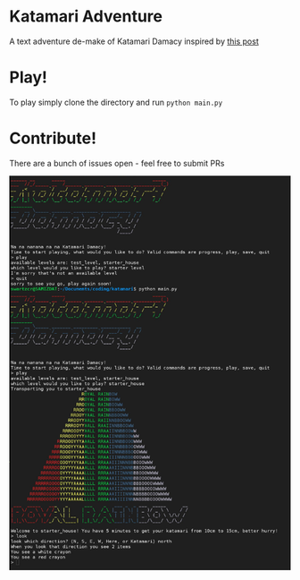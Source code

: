 # Katamari Adventure
A text adventure de-make of Katamari Damacy inspired by [this post](http://katamari-damacy.livejournal.com/262676.html)

# Play!
To play simply clone the directory and run `python main.py`

# Contribute!
There are a bunch of issues open - feel free to submit PRs

![](https://raw.githubusercontent.com/SwartzCr/katamari/master/share/katamaritext.jpg)
